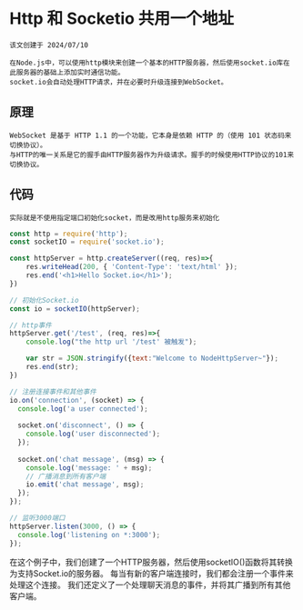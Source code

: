 
# Http 和 Socketio 共用一个地址
    该文创建于 2024/07/10
    
    在Node.js中，可以使用http模块来创建一个基本的HTTP服务器，然后使用socket.io库在此服务器的基础上添加实时通信功能。
    socket.io会自动处理HTTP请求，并在必要时升级连接到WebSocket。

## 原理
    WebSocket 是基于 HTTP 1.1 的一个功能，它本身是依赖 HTTP 的（使用 101 状态码来切换协议）。
    与HTTP的唯一关系是它的握手由HTTP服务器作为升级请求。握手的时候使用HTTP协议的101来切换协议。

## 代码
    实际就是不使用指定端口初始化socket，而是改用http服务来初始化

``` Javascript
const http = require('http');
const socketIO = require('socket.io');

const httpServer = http.createServer((req, res)=>{
    res.writeHead(200, { 'Content-Type': 'text/html' });
    res.end('<h1>Hello Socket.io</h1>');
})

// 初始化Socket.io
const io = socketIO(httpServer);

// http事件
httpServer.get('/test', (req, res)=>{
    console.log("the http url '/test' 被触发");

    var str = JSON.stringify({text:"Welcome to NodeHttpServer~"});
    res.end(str);
})

// 注册连接事件和其他事件
io.on('connection', (socket) => {
  console.log('a user connected');
 
  socket.on('disconnect', () => {
    console.log('user disconnected');
  });
 
  socket.on('chat message', (msg) => {
    console.log('message: ' + msg);
    // 广播消息到所有客户端
    io.emit('chat message', msg);
  });
});

// 监听3000端口
httpServer.listen(3000, () => {
  console.log('listening on *:3000');
});
```

在这个例子中，我们创建了一个HTTP服务器，然后使用socketIO()函数将其转换为支持Socket.io的服务器。
每当有新的客户端连接时，我们都会注册一个事件来处理这个连接。
我们还定义了一个处理聊天消息的事件，并将其广播到所有其他客户端。